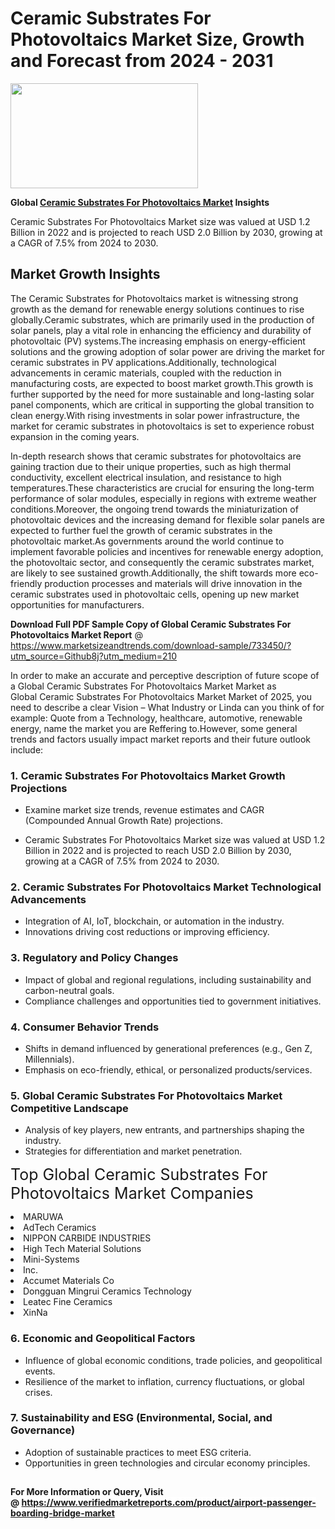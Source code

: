 <H1>Ceramic Substrates For Photovoltaics Market Size, Growth and Forecast from 2024 - 2031</H1><img class="aligncenter size-medium wp-image-584254" src="https://thirdeyenews.in/wp-content/uploads/2024/09/Global-Market-Research-300x168.jpeg" alt="" width="300" height="168" /><p><strong>Global&nbsp;<a href="https://www.marketsizeandtrends.com/download-sample/733450/?utm_source=Github8j?utm_medium=210">Ceramic Substrates For Photovoltaics Market</a> Insights</strong></p><p>Ceramic Substrates For Photovoltaics Market size was valued at USD 1.2 Billion in 2022 and is projected to reach USD 2.0 Billion by 2030, growing at a CAGR of 7.5% from 2024 to 2030.</p><p><h2>Market Growth Insights</h2> <p>The Ceramic Substrates for Photovoltaics market is witnessing strong growth as the demand for renewable energy solutions continues to rise globally.Ceramic substrates, which are primarily used in the production of solar panels, play a vital role in enhancing the efficiency and durability of photovoltaic (PV) systems.The increasing emphasis on energy-efficient solutions and the growing adoption of solar power are driving the market for ceramic substrates in PV applications.Additionally, technological advancements in ceramic materials, coupled with the reduction in manufacturing costs, are expected to boost market growth.This growth is further supported by the need for more sustainable and long-lasting solar panel components, which are critical in supporting the global transition to clean energy.With rising investments in solar power infrastructure, the market for ceramic substrates in photovoltaics is set to experience robust expansion in the coming years.</p> <p>In-depth research shows that ceramic substrates for photovoltaics are gaining traction due to their unique properties, such as high thermal conductivity, excellent electrical insulation, and resistance to high temperatures.These characteristics are crucial for ensuring the long-term performance of solar modules, especially in regions with extreme weather conditions.Moreover, the ongoing trend towards the miniaturization of photovoltaic devices and the increasing demand for flexible solar panels are expected to further fuel the growth of ceramic substrates in the photovoltaic market.As governments around the world continue to implement favorable policies and incentives for renewable energy adoption, the photovoltaic sector, and consequently the ceramic substrates market, are likely to see sustained growth.Additionally, the shift towards more eco-friendly production processes and materials will drive innovation in the ceramic substrates used in photovoltaic cells, opening up new market opportunities for manufacturers.</p> <p><span class=""><strong>Download Full PDF Sample Copy of Global Ceramic Substrates For Photovoltaics Market Report</strong> @ <a href="https://www.marketsizeandtrends.com/download-sample/733450/?utm_source=Github8j?utm_medium=210" target="_blank">https://www.marketsizeandtrends.com/download-sample/733450/?utm_source=Github8j?utm_medium=210</a></span></p><p>In order to make an accurate and perceptive description of future scope of a Global&nbsp;Ceramic Substrates For Photovoltaics Market Market as Global&nbsp;Ceramic Substrates For Photovoltaics Market Market of 2025, you need to describe a clear Vision &ndash; What Industry or Linda can you think of for example: Quote from a Technology, healthcare, automotive, renewable energy, name the market you are Reffering to.However, some general trends and factors usually impact market reports and their future outlook include:</p><h3>1.&nbsp;<strong>Ceramic Substrates For Photovoltaics Market Growth Projections</strong></h3><ul><li>Examine market size trends, revenue estimates and CAGR (Compounded Annual Growth Rate) projections.</li><li><p>Ceramic Substrates For Photovoltaics Market size was valued at USD 1.2 Billion in 2022 and is projected to reach USD 2.0 Billion by 2030, growing at a CAGR of 7.5% from 2024 to 2030.</p></li></ul><h3>2.&nbsp;<strong>Ceramic Substrates For Photovoltaics Market Technological Advancements</strong></h3><ul><li>Integration of AI, IoT, blockchain, or automation in the industry.</li><li>Innovations driving cost reductions or improving efficiency.</li></ul><h3>3.&nbsp;<strong>Regulatory and Policy Changes</strong></h3><ul><li>Impact of global and regional regulations, including sustainability and carbon-neutral goals.</li><li>Compliance challenges and opportunities tied to government initiatives.</li></ul><h3>4.&nbsp;<strong>Consumer Behavior Trends</strong></h3><ul><li>Shifts in demand influenced by generational preferences (e.g., Gen Z, Millennials).</li><li>Emphasis on eco-friendly, ethical, or personalized products/services.</li></ul><h3>5.&nbsp;<strong>Global Ceramic Substrates For Photovoltaics Market Competitive Landscape</strong></h3><ul><li>Analysis of key players, new entrants, and partnerships shaping the industry.</li><li>Strategies for differentiation and market penetration.</li></ul><p data-pm-slice="1 1 []"><span style="color: inherit; font-family: inherit; font-size: 25px;">Top Global Ceramic Substrates For Photovoltaics Market Companies</span></p><div class="" data-test-id=""><p><li>MARUWA</li><li> AdTech Ceramics</li><li> NIPPON CARBIDE INDUSTRIES</li><li> High Tech Material Solutions</li><li> Mini-Systems</li><li> Inc.</li><li> Accumet Materials Co</li><li> Dongguan Mingrui Ceramics Technology</li><li> Leatec Fine Ceramics</li><li> XinNa</li></p></div><h3>6.&nbsp;<strong>Economic and Geopolitical Factors</strong></h3><ul><li>Influence of global economic conditions, trade policies, and geopolitical events.</li><li>Resilience of the market to inflation, currency fluctuations, or global crises.</li></ul><h3>7.&nbsp;<strong>Sustainability and ESG (Environmental, Social, and Governance)</strong></h3><ul><li>Adoption of sustainable practices to meet ESG criteria.</li><li>Opportunities in green technologies and circular economy principles.</li></ul><h2><strong style="font-size: 14px;">For More Information or Query, Visit @&nbsp;</strong><a style="background-color: #ffffff; font-size: 14px;" href="https://www.marketsizeandtrends.com/report/ceramic-substrates-for-photovoltaics-market/" target="_blank">https://www.verifiedmarketreports.com/product/airport-passenger-boarding-bridge-market</a></h2>